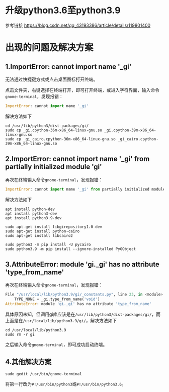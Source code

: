 # 升级python3.6至python3.9
参考链接
https://blog.csdn.net/qq_43193386/article/details/119801400
# 出现的问题及解决方案
## 1.ImportError: cannot import name '_gi'
无法通过快捷键方式或点击桌面图标打开终端。

点击文件夹，右键选择在终端打开，即可打开终端，或进入字符界面，输入命令`gnome-terminal`，发现报错：
```python
ImportError: cannot import name '_gi'
```

解决方法如下
```
cd /usr/lib/python3/dist-packages/gi/
sudo cp _gi.cpython-36m-x86_64-linux-gnu.so _gi.cpython-39m-x86_64-linux-gnu.so
sudo cp _gi_cairo.cpython-36m-x86_64-linux-gnu.so _gi_cairo.cpython-39m-x86_64-linux-gnu.so
```
## 2.ImportError: cannot import name '_gi' from partially initialized module 'gi'
再次在终端输入命令`gnome-terminal`，发现报错：
```python
ImportError: cannot import name '_gi' from partially initialized module 'gi'
```

解决方法如下
```
apt install python-dev
apt install python3-dev
apt install python3.9-dev 
 
sudo apt-get install libgirepository1.0-dev
sudo apt-get install python-cairo
sudo apt-get install libcairo2

sudo python3 -m pip install -U pycairo
sudo python3.9 -m pip install --ignore-installed PyGObject
```
## 3.AttributeError: module 'gi._gi' has no attribute 'type_from_name'
再次在终端输入命令`gnome-terminal`，发现报错：
```python
File "/usr/local/lib/python3.9/gi/_constants.py", line 23, in <module>
    TYPE_NONE = _gi.type_from_name('void')
AttributeError: module 'gi._gi' has no attribute 'type_from_name'
```

具体原因未知，但调用gi库应该是在`/usr/lib/python3/dist-packages/gi/`，而上面是在`/usr/local/lib/python3.9/gi/`，解决方法如下
```
cd /usr/local/lib/python3.9
sudo rm -r gi
```
之后输入命令`gnome-terminal`，即可成功启动终端。
## 4.其他解决方案
```
sudo gedit /usr/bin/gnome-terminal
```
将第一行改为`#!/usr/bin/python3`或`#!/usr/bin/python3.6`。